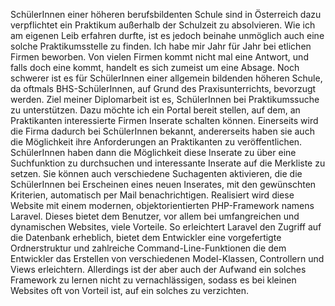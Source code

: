 SchülerInnen einer höheren berufsbildenten Schule sind in Österreich dazu verpflichtet ein Praktikum außerhalb der Schulzeit zu absolvieren. 
Wie ich am eigenen Leib erfahren durfte, ist es jedoch beinahe unmöglich auch eine solche Praktikumsstelle zu finden. Ich habe mir Jahr für Jahr bei etlichen Firmen beworben. Von vielen Firmen kommt nicht mal eine Antwort, und falls doch eine kommt, handelt es sich zumeist um eine Absage. 
Noch schwerer ist es für SchülerInnen einer allgemein bildenden höheren Schule, da oftmals BHS-SchülerInnen, auf Grund des Praxisunterrichts, bevorzugt werden.
Ziel meiner Diplomarbeit ist es, SchülerInnen bei Praktikumssuche zu unterstützen. Dazu möchte ich ein Portal bereit stellen, auf dem, an Praktikanten interessierte Firmen Inserate schalten können. Einerseits wird  die Firma dadurch bei SchülerInnen bekannt, andererseits haben sie auch die Möglichkeit ihre Anforderungen an Praktikanten zu veröffentlichen. SchülerInnen haben dann die Möglichkeit diese Inserate zu über eine Suchfunktion zu durchsuchen und interessante Inserate auf die Merkliste zu setzen. Sie können auch verschiedene Suchagenten aktivieren, die die SchülerInnen bei Erscheinen eines neuen Inserates, mit den gewünschten Kriterien, automatisch per Mail benachrichtigen.
Realisiert wird diese Website mit einem modernen, objektorientierten PHP-Framework namens Laravel. Dieses bietet dem Benutzer, vor allem bei umfangreichen und dynamischen Websites, viele Vorteile. So erleichtert Laravel den Zugriff auf die Datenbank erheblich, bietet dem Entwickler eine vorgefertigte Ordnerstruktur und zahlreiche Command-Line-Funktionen die dem Entwickler das Erstellen von verschiedenen Model-Klassen, Controllern und Views erleichtern. Allerdings ist der aber auch der Aufwand ein solches Framework zu lernen nicht zu vernachlässigen, sodass es bei kleinen Websites oft von Vorteil ist, auf ein solches zu verzichten.
